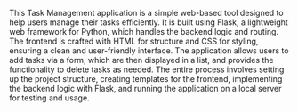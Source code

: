 This Task Management application is a simple web-based tool designed to help users manage their tasks efficiently.
It is built using Flask, a lightweight web framework for Python, which handles the backend logic and routing.
The frontend is crafted with HTML for structure and CSS for styling, ensuring a clean and user-friendly interface.
The application allows users to add tasks via a form, which are then displayed in a list, and provides the functionality to delete tasks as needed. 
The entire process involves setting up the project structure,
creating templates for the frontend, 
implementing the backend logic with Flask,
and running the application on a local server for testing and usage.

